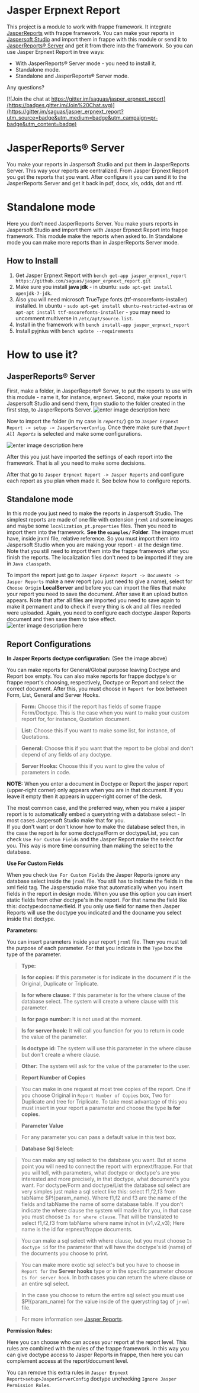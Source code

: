 
Jasper Erpnext Report
=============================
This project is a module to work with frappe framework. It integrate [JasperReports](http://community.jaspersoft.com/project/jasperreports-library) with frappe framework.
You can make your reports in [Jaspersoft Studio](http://community.jaspersoft.com/project/jaspersoft-studio) and import them in frappe with this module or send it to [JasperReports® Server](http://community.jaspersoft.com/project/jasperreports-server) and get it from there into the framework.
So you can use Jasper Erpnext Report in tree ways:

 - With JasperReports® Server mode - you need to install it.
 - Standalone mode.
 - Standalone and JasperReports® Server mode.

Any questions?

[![Join the chat at https://gitter.im/saguas/jasper_erpnext_report](https://badges.gitter.im/Join%20Chat.svg)](https://gitter.im/saguas/jasper_erpnext_report?utm_source=badge&utm_medium=badge&utm_campaign=pr-badge&utm_content=badge)

JasperReports® Server
=======
You make your reports in Jaspersoft Studio and put them in JasperReports Server. This way your reports are centralized. From Jasper Erpnext Report you get the reports that you want. After configure it you can send it to the JasperReports Server and get it back in pdf, docx,  xls, odds, dot and rtf. 

Standalone mode
==========
Here you don't need JasperReports Server. You make yours reports in Jaspersoft Studio and import them with Jasper Erpnext Report into frappe framework.
This module make the reports when asked to. In Standalone mode you can make more reports than in JasperReports Server mode.

How to Install
--------------

 1. Get Jasper Erpnext Report with `bench get-app jasper_erpnext_report https://github.com/saguas/jasper_erpnext_report.git`
 2.  Make sure you install **java jdk** - in ubuntu: `sudo apt-get install openjdk-7-jdk`.
 3.  Also you will need microsoft TrueType fonts (ttf-mscorefonts-installer) installed. In ubuntu - `sudo apt-get install ubuntu-restricted-extras` or `apt-apt install ttf-mscorefonts-installer` - you may need to uncomment multiverse in `/etc/apt/source.list`.
 4. Install in the framework with `bench install-app jasper_erpnext_report` 
 5. Install pyjnius with `bench update --requirements` 

How to use it?
==============

JasperReports® Server
---------------------
First, make a folder, in JasperReports® Server, to put the reports to use with this module - name it, for instance, erpnext.
Second, make your reports in Jaspersoft Studio and send them, from studio to the folder created in the first step, to JasperReports Server. 
![enter image description here](readmeimg/jasperserver_folder.png)

Now to import the folder (in my case is *`reports/`*) go to `Jasper Erpnext Report -> setup -> JasperServerConfig`. Once there make sure that *`Import All Reports`* is selected and make some configurations.

![enter image description here](readmeimg/jasperserverconfig.png)

After this you just have imported the settings of each report into the framework. That is all you need to make some decisions.

After that go to `Jasper Erpnext Report -> Jasper Reports` and configure each report as you plan when made it. See below how to configure reports.

Standalone mode
---------------

In this mode you just need to make the reports in Jaspersoft Studio. The simplest reports are made of one file with extension `jrxml` and some images and maybe some `localization_pt.properties` files. 
Then you need to import them into the framework. **See the `examples/` Folder**. The images must have, inside jrxml file, relative reference. So you must import them into Jaspersoft Studio when you are making your report - at the design time. Note that you still need to import them into the frappe framework after you finish the reports.
The localization files don't need to be imported if they are in `Java classpath`.

To import the report just go to `Jasper Erpnext Report -> Documents -> Jasper Reports` make a new report (you just need to give a name), select for `Choose Origin` **LocalServer** and before you can import the files that make your report you need to save the document. After save it an upload button appears. Note that after all files are imported you need to save again to make it permanent and to check if every thing is ok and all files needed were uploaded.
Again, you need to configure each doctype Jasper Reports document and then save them to take effect.
![enter image description here](readmeimg/jasper_new_report.png)

Report Configurations
---------------
**In Jasper Reports doctype configuration:**
(See the image above)

You can make reports for General/Global purpose leaving Doctype and Report box empty.
You can also make reports for frappe doctype's or frappe report's choosing, respectively, Doctype or Report and select the correct document.
After this, you must choose in `Report for` box between Form, List, General and Server Hooks.

>**Form:** Choose this if the report has fields of some frappe Form/Doctype. This is the case when you want to make your custom report for, for instance, Quotation document.

>**List:** Choose this if you want to make some list, for instance, of Quotations.

>**General:** Choose this if you want that the report to be global and don't depend of any fields of any doctype.

>**Server Hooks:** Choose this if you want to give the value of parameters in code. 

**NOTE:** When you enter a document in Doctype or Report the jasper report (upper-right corner) only appears when you are in that document. 
If you leave it empty then it appears in upper-right corner of the desk.

The most common case, and the preferred way, when you make a jasper report is to automatically embed a querystring with a database select - In most cases Jaspersoft Studio make that for you.   
If you don't want or don't know how to make the database select then, in the case the report is for some doctype/Form or doctype/List, you can check `Use For Custom Fields` and the Jasper Report make
the select for you. This way is more time consuming than making the select to the database.

**Use For Custom Fields**

When you check `Use For Custom Fields` the Jasper Reports ignore any database select inside the `jrxml` file. 
You still has to indicate the fields in the xml field tag. The Jasperstudio make that automatically when you insert fields in the report in design mode.
When you use this option you can insert static fields from other doctype's in the report. For that name the field like this: doctype:docname:field. 
If you only use field for name then Jasper Reports will use the doctype you indicated and the docname you select inside that doctype.

**Parameters:**

You can insert parameters inside your report `jrxml` file. Then you must tell the purpose of each parameter. 
For that you indicate in the `Type` box the type of the parameter.

>**Type:**

>**Is for copies:** If this parameter is for indicate in the document if is the Original, Duplicate or Triplicate.

>**Is for where clause:** If this parameter is for the where clause of the database select. The system will create a where clause with this parameter.

>**Is for page number:** It is not used at the moment.

>**Is for server hook:** It will call you function for you to return in code the value of the parameter.

>**Is doctype id:** The system will use this parameter in the where clause but don't create a where clause.

>**Other:** The system will ask for the value of the parameter to the user.


>**Report Number of Copies**

>You can make in one request at most tree copies of the report. One if you choose Original in `Report Number of Copies` box, Two for Duplicate and tree for Triplicate.
To take most advantage of this you must insert in your report a parameter and choose the type **Is for copies**.
  
>**Parameter Value**

>For any parameter you can pass a default value in this text box.

>**Database Sql Select:** 

>You can make any sql select to the database you want. 
>But at some point you will need to connect the report with erpnext/frappe. 
>For that you will tell, with parameters, what doctype or doctype's are you interested and more precisely, in that doctype, what document's you want.
>For doctype/Form and doctype/List the database sql select are very simples just make a sql select like this: select f1,f2,f3 from tabName $P!{param_name}. 
>Where f1,f2 and f3 are the name of the fields and tabName the name of some database table. 
>If you don't indicate the where clause the system will made it for you, in that case you must choose `Is for where clause`.
>That will be translated to select f1,f2,f3 from tabName where name in/not in (v1,v2,v3); Here name is the id for erpnext/frappe documents.  

>You can make a sql select with where clause, but you must choose `Is doctype id` for the parameter that will have the doctype's id (name) of the documents you choose to print.

> You can make more exotic sql select's but you have to choose in `Report for` the **Server hooks** type or in the specific parameter choose `Is for server hook`. 
>In both cases you can return the where clause or an entire sql select.

> In the case you choose to return the entire sql select you must use $P!{param_name} for the value inside of the querystring tag of `jrxml` file.

> For more information see [Jasper Reports](http://jasperreports.sourceforge.net/sample.reference/query/).

**Permission Rules:**

Here you can choose who can access your report at the report level. This rules are combined with the rules of the frappe framework. 
In this way you can give doctype access to Jasper Reports in frappe, then here you can complement access at the report/document level.

You can remove this extra rules in `Jasper Erpnext Report>setup>JasperServerConfig` doctype unchecking `Ignore Jasper Permission Roles`.